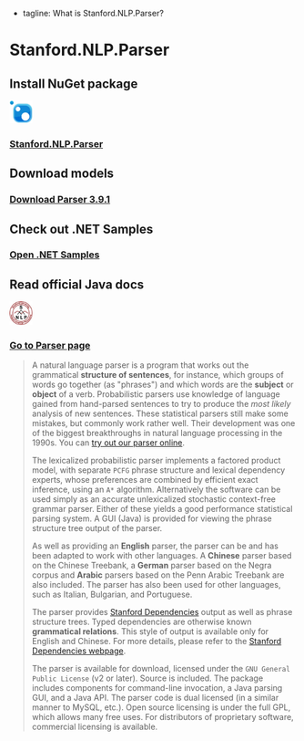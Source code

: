  - tagline: What is Stanford.NLP.Parser?

# Stanford.NLP.Parser

 <div class="snlp-actions">
  <div class="row">
    <div class="col-sm-6">
      <h2>Install NuGet package</h2>
      <i class="fa" aria-hidden="true"><img src="../images/nuget.png" style="width:40px;" /></i>
      <h3 class="actionlink">
        <a href="https://www.nuget.org/packages/Stanford.NLP.Parser/">Stanford.NLP.Parser</a>
      </h3>
    </div>
    <div class="col-sm-6">
      <h2>Download models</h2>
      <i class="fa fa-download" aria-hidden="true"></i>
      <h3 class="actionlink">
        <a href="https://nlp.stanford.edu/software/stanford-parser-full-2018-02-27.zip">Download Parser 3.9.1</a>
      </h3>
    </div>
  </div>
  <div class="row">
    <div class="col-sm-6">
      <h2>Check out .NET Samples</h2>
      <i class="fa fa-book" aria-hidden="true"></i>
      <h3 class="actionlink">
        <a href="../samples.html#Stanford-Parser">Open .NET Samples</a>
      </h3>
    </div>
    <div class="col-sm-6">
      <h2>Read official Java docs</h2>
      <i class="fa" aria-hidden="true"><img src="../images/logo.jpg" style="width:40px;" /></i>
      <h3 class="actionlink">
        <a href="https://nlp.stanford.edu/software/lex-parser.shtml">Go to Parser page</a>
      </h3>
    </div>
  </div>
 </div>

>A natural language parser is a program that works out the grammatical **structure of sentences**, for instance, which groups of words go together (as "phrases") and which words are the **subject** or **object** of a verb. Probabilistic parsers use knowledge of language gained from hand-parsed sentences to try to produce the _most likely_ analysis of new sentences. These statistical parsers still make some mistakes, but commonly work rather well. Their development was one of the biggest breakthroughs in natural language processing in the 1990s. You can [try out our parser online](http://nlp.stanford.edu:8080/parser/).
>
>The lexicalized probabilistic parser implements a factored product model, with separate `PCFG` phrase structure and lexical dependency experts, whose preferences are combined by efficient exact inference, using an `A*` algorithm. Alternatively the software can be used simply as an accurate unlexicalized stochastic context-free grammar parser. Either of these yields a good performance statistical parsing system. A GUI (Java) is provided for viewing the phrase structure tree output of the parser.
>
>As well as providing an **English** parser, the parser can be and has been adapted to work with other languages. A **Chinese** parser based on the Chinese Treebank, a **German** parser based on the Negra corpus and **Arabic** parsers based on the Penn Arabic Treebank are also included. The parser has also been used for other languages, such as Italian, Bulgarian, and Portuguese.
>
>The parser provides [Stanford Dependencies](https://nlp.stanford.edu/software/stanford-dependencies.shtml) output as well as phrase structure trees. Typed dependencies are otherwise known **grammatical relations**. This style of output is available only for English and Chinese. For more details, please refer to the [Stanford Dependencies webpage](https://nlp.stanford.edu/software/stanford-dependencies.shtml).
>
>The parser is available for download, licensed under the `GNU General Public License` (v2 or later). Source is included. The package includes components for command-line invocation, a Java parsing GUI, and a Java API. The parser code is dual licensed (in a similar manner to MySQL, etc.). Open source licensing is under the full GPL, which allows many free uses. For distributors of proprietary software, commercial licensing is available.